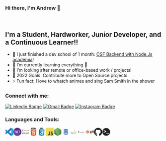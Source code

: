 ### Hi there, I'm Andrew 👋 


<br />

## I'm a Student, Hardworker, Junior Developer, and a Continuous Learner!!

- 🔭 I just finished a dev school of 1 month: [OSF Backend with Node.Js academia][website]!
- 🌱 I’m currently learning everything 🤣
- 👯 I’m looking after remote or office-based work / projects!
- 🥅 2022 Goals: Contribute more to Open Source projects
- ⚡ Fun fact: I love to whatch animes and sing Sam Smith in the shower

### Connect with me:

[![Linkedin Badge](https://img.shields.io/badge/Dumitru_Andrei-blue?style=flat-square&logo=Linkedin&logoColor=white&link=https://www.linkedin.com/in/dumitru-andrei-769031199/)](https://www.linkedin.com/in/dumitru-andrei-769031199/) 
[![Gmail Badge](https://img.shields.io/badge/-dumitru.andrei55@gmail.com-c14438?style=flat-square&logo=Gmail&logoColor=white&link=mailto:dumitru.andrei55@gmail.com)](mailto:dumitru.andrei55@gmail.com)
[![Instagram Badge](https://img.shields.io/badge/Dumitru8118-#8a3ab9?style=flat-square&logo=Instagram&logoColor=white&link=https://www.instagram.com/dumitru8118/)](https://www.instagram.com/dumitru8118/)

### Languages and Tools:

<img align="left" alt="Visual Studio Code" width="26px" src="https://raw.githubusercontent.com/github/explore/80688e429a7d4ef2fca1e82350fe8e3517d3494d/topics/visual-studio-code/visual-studio-code.png" />
<img align="left" alt="HTML5" width="26px" src="https://raw.githubusercontent.com/github/explore/93d8a67084f94b2a444e510199a6e7622e5b09a3/topics/dotnet/dotnet.png" />
<img align="left" alt="HTML5" width="26px" src="https://raw.githubusercontent.com/github/explore/80688e429a7d4ef2fca1e82350fe8e3517d3494d/topics/aspnet/aspnet.png" />
<img align="left" alt="HTML5" width="26px" src="https://raw.githubusercontent.com/github/explore/80688e429a7d4ef2fca1e82350fe8e3517d3494d/topics/html/html.png" />
<img align="left" alt="CSS3" width="26px" src="https://raw.githubusercontent.com/github/explore/80688e429a7d4ef2fca1e82350fe8e3517d3494d/topics/css/css.png" />
<img align="left" alt="JavaScript" width="26px" src="https://raw.githubusercontent.com/github/explore/80688e429a7d4ef2fca1e82350fe8e3517d3494d/topics/javascript/javascript.png" />
<img align="left" alt="Node.js" width="26px" src="https://raw.githubusercontent.com/github/explore/80688e429a7d4ef2fca1e82350fe8e3517d3494d/topics/nodejs/nodejs.png" />
<img align="left" alt="SQL" width="26px" src="https://raw.githubusercontent.com/github/explore/80688e429a7d4ef2fca1e82350fe8e3517d3494d/topics/sql/sql.png" />
<img align="left" alt="MySQL" width="26px" src="https://raw.githubusercontent.com/github/explore/80688e429a7d4ef2fca1e82350fe8e3517d3494d/topics/mysql/mysql.png" />
<img align="left" alt="MongoDB" width="26px" src="https://raw.githubusercontent.com/github/explore/80688e429a7d4ef2fca1e82350fe8e3517d3494d/topics/mongodb/mongodb.png" />
<img align="left" alt="Git" width="26px" src="https://raw.githubusercontent.com/github/explore/80688e429a7d4ef2fca1e82350fe8e3517d3494d/topics/git/git.png" />
<img align="left" alt="GitHub" width="26px" src="https://raw.githubusercontent.com/github/explore/78df643247d429f6cc873026c0622819ad797942/topics/github/github.png" />
<img align="left" alt="Terminal" width="26px" src="https://raw.githubusercontent.com/github/explore/80688e429a7d4ef2fca1e82350fe8e3517d3494d/topics/terminal/terminal.png" />

<br />
<br />

[instagram]:https://www.instagram.com/dumitru8118/
[linkedin]: https://www.linkedin.com/in/dumitru-andrei-769031199/
[website]: https://osf.digital/careers/jobs/osf-academy-for-students/
